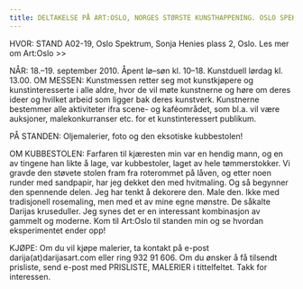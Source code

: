 ```yaml
---
title: DELTAKELSE PÅ ART:OSLO, NORGES STØRSTE KUNSTHAPPENING. OSLO SPEKTRUM, 18-19 SEPTEMBER 2010
---
```

HVOR: STAND A02-19, Oslo Spektrum, Sonja Henies plass 2, Oslo. Les mer om Art:Oslo >>

NÅR: 18.–19. september 2010. Åpent lø–søn kl. 10–18. Kunstduell lørdag kl. 13.00.
OM MESSEN: Kunstmessen retter seg mot kunstkjøpere og kunstinteresserte i alle aldre, hvor de vil møte kunstnerne og høre om deres ideer og hvilket arbeid som ligger bak deres kunstverk. Kunstnerne bestemmer alle aktiviteter ifra scene- og kaféområdet, som bl.a. vil være auksjoner, malekonkurranser etc. for et kunstinteressert publikum.

PÅ STANDEN: Oljemalerier, foto og den eksotiske kubbestolen!

OM KUBBESTOLEN: Farfaren til kjæresten min var en hendig mann, og en av tingene han likte å lage, var kubbestoler, laget av hele tømmerstokker. Vi gravde den støvete stolen fram fra roterommet på låven, og etter noen runder med sandpapir, har jeg dekket den med hvitmaling. Og så begynner den spennende delen. Jeg har tenkt å dekorere den. Male den. Ikke med tradisjonell rosemaling, men med et av mine egne mønstre. De såkalte Darijas kruseduller. Jeg synes det er en interessant kombinasjon av gammelt og moderne. Kom til Art:Oslo til standen min og se hvordan eksperimentet ender opp!

KJØPE: Om du vil kjøpe malerier, ta kontakt på e-post darija(at)darijasart.com eller ring  932 91 606. Om du ønsker å få tilsendt prisliste, send e-post med PRISLISTE, MALERIER i tittelfeltet. Takk for interessen. 